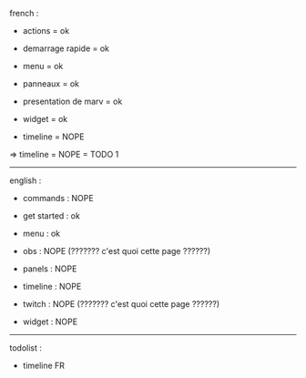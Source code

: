 french :

  - actions = ok

  - demarrage rapide = ok

  - menu = ok

  - panneaux = ok

  - presentation de marv = ok

  - widget = ok

  - timeline = NOPE



=> timeline = NOPE = TODO 1


------------------------

english :

  - commands : NOPE

  - get started : ok

  - menu : ok

  - obs : NOPE  (???????  c'est quoi cette page ??????)

  - panels : NOPE

  - timeline : NOPE

  - twitch : NOPE  (???????  c'est quoi cette page ??????)

  - widget : NOPE


----------------------------

todolist :
- timeline FR
